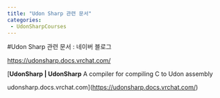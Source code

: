 ```yaml
---
title: "Udon Sharp 관련 문서"
categories:
 - UdonSharpCourses
---
```

#Udon Sharp 관련 문서 : 네이버 블로그








<https://udonsharp.docs.vrchat.com/>





 



[**UdonSharp | UdonSharp**
A compiler for compiling C to Udon assembly


udonsharp.docs.vrchat.com](https://udonsharp.docs.vrchat.com/)




 



​





 

